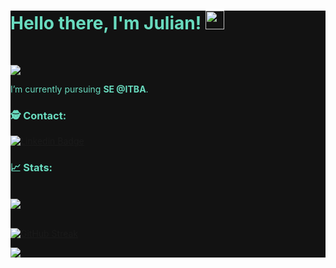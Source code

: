 

<div style="background-color:#121212">
<div style="color:#69DBBF">

# Hello there, I'm Julian! <img src="https://raw.githubusercontent.com/debdutgoswami/debdutgoswami/master/assets/gifs/Hi.gif" width="30px">

<br>

![](https://komarev.com/ghpvc/?username=JuArce&color=blue)<br>

I’m currently pursuing **SE @ITBA**. <br>

### 🕵 Contact:<br>


[![Linkedin Badge](https://img.shields.io/badge/-JuArce-blue?style=flat-square&logo=Linkedin&logoColor=white&link=www.linkedin.com/in/julian-arce-1752a714b)](www.linkedin.com/in/julian-arce-1752a714b)

### 📈 Stats:


<br>
<a href="https://github.com/JuArce">
<img align="center" src="https://github-readme-stats.vercel.app/api?username=JuArce&show_icons=true&include_all_commits=true&theme=algolia&count_private=true">
</a>
<br><br>

[![GitHub Streak](https://github-readme-streak-stats.herokuapp.com/?user=JuArce&theme=algolia)](https://git.io/streak-stats)

<a href="https://github.com/remcohalman/github-readme-stats">
<img align="center" src="https://github-readme-stats.anuraghazra1.vercel.app/api/top-langs/?username=JuArce&theme=algolia" />
</a>
</div>
</div>
